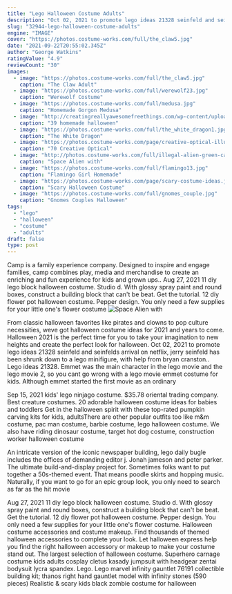 ```yaml
---
title: "Lego Halloween Costume Adults"
description: "Oct 02, 2021 to promote lego ideas 21328 seinfeld and seinfelds arrival on netflix, jerry seinfeld has been shrunk down to a lego minifigure, with help from bryan cranston.. Lego ideas 21328"
slug: "32944-lego-halloween-costume-adults"
engine: "IMAGE"
cover: "https://photos.costume-works.com/full/the_claw5.jpg"
date: "2021-09-22T20:55:02.345Z"
author: "George Watkins"
ratingValue: "4.9"
reviewCount: "30"
images:
  - image: "https://photos.costume-works.com/full/the_claw5.jpg"
    caption: "The Claw Adult"
  - image: "https://photos.costume-works.com/full/werewolf23.jpg"
    caption: "Werewolf Costume"
  - image: "https://photos.costume-works.com/full/medusa.jpg"
    caption: "Homemade Gorgon Medusa"
  - image: "http://creatingreallyawesomefreethings.com/wp-content/uploads/2012/05/costumzee-5374-full1.jpg"
    caption: "39 homemade halloween"
  - image: "https://photos.costume-works.com/full/the_white_dragon1.jpg"
    caption: "The White Dragon"
  - image: "https://photos.costume-works.com/page/creative-optical-illusion-costumes.jpg"
    caption: "70 Creative Optical"
  - image: "http://photos.costume-works.com/full/illegal-alien-green-card-costume.jpg"
    caption: "Space Alien with"
  - image: "https://photos.costume-works.com/full/flamingo13.jpg"
    caption: "Flamingo Girl Homemade"
  - image: "https://photos.costume-works.com/page/scary-costume-ideas.jpg"
    caption: "Scary Halloween Costume"
  - image: "https://photos.costume-works.com/full/gnomes_couple.jpg"
    caption: "Gnomes Couples Halloween"
tags:
  - "lego"
  - "halloween"
  - "costume"
  - "adults"
draft: false
type: post
---
```


Camp is a family experience company. Designed to inspire and engage families, camp combines play, media and merchandise to create an enriching and fun experience for kids and grown ups.. Aug 27, 2021 11 diy lego block halloween costume. Studio d. With glossy spray paint and round boxes, construct a building block that can't be beat. Get the tutorial. 12 diy flower pot halloween costume. Pepper design. You only need a few supplies for your little one's flower costume
![Space Alien with](http://photos.costume-works.com/full/illegal-alien-green-card-costume.jpg "Space Alien with")

From classic halloween favorites like pirates and clowns to pop culture necessities, weve got halloween costume ideas for 2021 and years to come. Halloween 2021 is the perfect time for you to take your imagination to new heights and create the perfect look for halloween. Oct 02, 2021 to promote lego ideas 21328 seinfeld and seinfelds arrival on netflix, jerry seinfeld has been shrunk down to a lego minifigure, with help from bryan cranston.. Lego ideas 21328. Emmet was the main character in the lego movie and the lego movie 2, so you cant go wrong with a lego movie emmet costume for kids. Although emmet started the first movie as an ordinary
<!--inArticleAds-->

<!--galleryOne-->

Sep 15, 2021 kids' lego ninjago costume. $35.78 oriental trading company. Best creature costumes.  20 adorable halloween costume ideas for babies and toddlers Get in the halloween spirit with these top-rated pumpkin carving kits for kids, adultsThere are other popular outfits too like m&m costume, pac man costume, barbie costume, lego halloween costume. We also have riding dinosaur costume, target hot dog costume, construction worker halloween costume
<!--inArticleAds-->

<!--galleryTwo-->

An intricate version of the iconic newspaper building, lego daily bugle includes the offices of demanding editor j. Jonah jameson and peter parker. The ultimate build-and-display project for. Sometimes folks want to put together a 50s-themed event. That means poodle skirts and hopping music. Naturally, if you want to go for an epic group look, you only need to search as far as the hit movie
<!--galleryThree-->

Aug 27, 2021 11 diy lego block halloween costume. Studio d. With glossy spray paint and round boxes, construct a building block that can't be beat. Get the tutorial. 12 diy flower pot halloween costume. Pepper design. You only need a few supplies for your little one's flower costume. Halloween costume accessories and costume makeup. Find thousands of themed halloween accessories to complete your look. Let halloween express help you find the right halloween accessory or makeup to make your costume stand out. The largest selection of halloween costume. Superhero carnage costume kids adults cosplay cletus kasady jumpsuit with headgear zentai bodysuit lycra spandex.  Lego. Lego marvel infinity gauntlet 76191 collectible building kit; thanos right hand gauntlet model with infinity stones (590 pieces) Realistic & scary kids black zombie costume for halloween